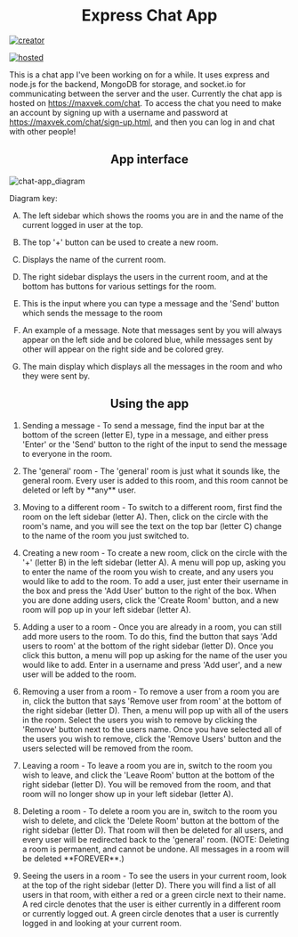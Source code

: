 <h1 align="center">Express Chat App</h1>

[![creator](https://img.shields.io/badge/Created%20By-AgentMax05-orange)](https://github.com/AgentMax05)
  
[![hosted](https://img.shields.io/badge/hosted%20on-maxvek.com%2Fchat-yellow)](https://maxvek.com/chat)
  
  
This is a chat app I've been working on for a while. It uses express and node.js for the backend, MongoDB for storage, and socket.io for communicating between the server and the user. Currently the chat app is hosted on https://maxvek.com/chat. To access the chat you need to make an account by signing up with a username and password at https://maxvek.com/chat/sign-up.html, and then you can log in and chat with other people!

<h2 align="center">App interface</h2>

![chat-app_diagram](https://user-images.githubusercontent.com/64991518/111081823-88a2b180-84db-11eb-9624-0b58658e9ed6.png)

Diagram key:
<ol type="A">
  <li><p>The left sidebar which shows the rooms you are in and the name of the current logged in user at the top.</p></li>

  <li><p>The top '+' button can be used to create a new room.</p></li>
  
  <li><p>Displays the name of the current room.</p></li>
  
  <li><p>The right sidebar displays the users in the current room, and at the bottom has buttons for various settings for the room.</p></li>

  <li><p>This is the input where you can type a message and the 'Send' button which sends the message to the room</p></li>
  
  <li><p>An example of a message. Note that messages sent by you will always appear on the left side and be colored blue, while messages sent by other will appear on the right side and be colored grey.</p></li>
  
  <li><p>The main display which displays all the messages in the room and who they were sent by.</p></li>
</ol>

<h2 align="center">Using the app</h2>

<ol type="1">
  <li><p>Sending a message - To send a message, find the input bar at the bottom of the screen (letter E), type in a message, and either press 'Enter' or the 'Send' button to the right of the input to send the message to everyone in the room.</p></li>
  
  <li><p>The 'general' room - The 'general' room is just what it sounds like, the general room. Every user is added to this room, and this room cannot be deleted or left by **any** user.<p></li>
  
  <li><p>Moving to a different room - To switch to a different room, first find the room on the left sidebar (letter A). Then, click on the circle with the room's name, and you will see the text on the top bar (letter C) change to the name of the room you just switched to.</p></li>
  
  <li><p>Creating a new room - To create a new room, click on the circle with the '+' (letter B) in the left sidebar (letter A). A menu will pop up, asking you to enter the name of the room you wish to create, and any users you would like to add to the room. To add a user, just enter their username in the box and press the 'Add User' button to the right of the box. When you are done adding users, click the 'Create Room' button, and a new room will pop up in your left sidebar (letter A).</p></li>
  
  <li><p>Adding a user to a room - Once you are already in a room, you can still add more users to the room. To do this, find the button that says 'Add users to room' at the bottom of the right sidebar (letter D). Once you click this button, a menu will pop up asking for the name of the user you would like to add. Enter in a username and press 'Add user', and a new user will be added to the room.</p></li>
  
   <li><p>Removing a user from a room - To remove a user from a room you are in, click the button that says 'Remove user from room' at the bottom of the right sidebar (letter D). Then, a menu will pop up with all of the users in the room. Select the users you wish to remove by clicking the 'Remove' button next to the users name. Once you have selected all of the users you wish to remove, click the 'Remove Users' button and the users selected will be removed from the room.</p></li>
   
   <li><p>Leaving a room - To leave a room you are in, switch to the room you wish to leave, and click the 'Leave Room' button at the bottom of the right sidebar (letter D). You will be removed from the room, and that room will no longer show up in your left sidebar (letter A).<p></p>
  
  <li><p>Deleting a room - To delete a room you are in, switch to the room you wish to delete, and click the 'Delete Room' button at the bottom of the right sidebar (letter D). That room will then be deleted for all users, and every user will be redirected back to the 'general' room. (NOTE: Deleting a room is permanent, and cannot be undone. All messages in a room will be deleted **FOREVER**.)</p></li>
  
  <li><p>Seeing the users in a room - To see the users in your current room, look at the top of the right sidebar (letter D). There you will find a list of all users in that room, with either a red or a green circle next to their name. A red circle denotes that the user is either currently in a different room or currently logged out. A green circle denotes that a user is currently logged in and looking at your current room.</p></li>
  
</ol>


